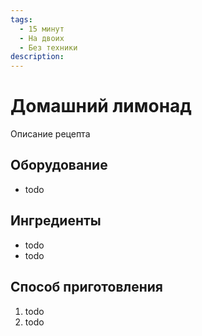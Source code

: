 ```yaml
---
tags:
  - 15 минут
  - На двоих
  - Без техники
description:
---
```

# Домашний лимонад

Описание рецепта

## Оборудование

- todo

## Ингредиенты

- todo
- todo

## Способ приготовления

1. todo
1. todo